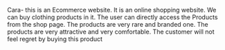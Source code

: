 Cara-
this is an Ecommerce website. It is an online shopping website. We can buy clothing products in it.
The user can directly access the Products from the shop page.
The products are very rare and branded one.
The products are very attractive and very comfortable.
The customer will not feel regret by buying this product
